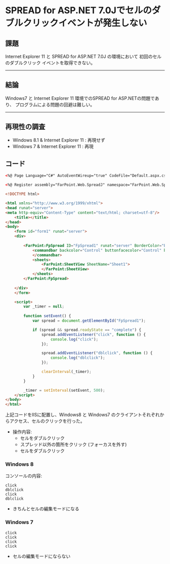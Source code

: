 # SPREAD for ASP.NET 7.0Jでセルのダブルクリックイベントが発生しない

## 課題

Internet Explorer 11 と SPREAD for ASP.NET 7.0J の環境において
初回のセルのダブルクリック イベントを取得できない。

---

## 結論

Windows7 と Internet Explorer 11 環境でのSPREAD for ASP.NETの問題であり、
プログラムによる問題の回避は難しい。

---

## 再現性の調査

* Windows 8.1 & Internet Explorer 11 : 再現せず
* Windows 7 & Internet Explorer 11 : 再現

## コード

```html
<%@ Page Language="C#" AutoEventWireup="true" CodeFile="Default.aspx.cs" Inherits="_Default" %>

<%@ Register assembly="FarPoint.Web.SpreadJ" namespace="FarPoint.Web.Spread" tagprefix="FarPoint" %>

<!DOCTYPE html>

<html xmlns="http://www.w3.org/1999/xhtml">
<head runat="server">
<meta http-equiv="Content-Type" content="text/html; charset=utf-8"/>
    <title></title>
</head>
<body>
    <form id="form1" runat="server">
    <div>
        
        <FarPoint:FpSpread ID="FpSpread1" runat="server" BorderColor="Black" BorderStyle="Solid" BorderWidth="1px" Height="200" Width="400">
            <commandbar backcolor="Control" buttonfacecolor="Control" buttonhighlightcolor="ControlLightLight" buttonshadowcolor="ControlDark">
            </commandbar>
            <sheets>
                <FarPoint:SheetView SheetName="Sheet1">
                </FarPoint:SheetView>
            </sheets>
        </FarPoint:FpSpread>
        
    </div>
    </form>

    <script>
        var _timer = null;
        
        function setEvent() {
            var spread = document.getElementById("FpSpread1");

            if (spread && spread.readyState == "complete") {
                spread.addEventListener("click", function () {
                    console.log("click");
                });

                spread.addEventListener("dblclick", function () {
                    console.log("dblclick");
                });

                clearInterval(_timer);
            }
        }

        _timer = setInterval(setEvent, 500);
    </script>
</body>
</html>
```

上記コードをIISに配置し、Windows8 と Windows7 のクライアントそれぞれからアクセス、セルのクリックを行った。

* 操作内容:
  - セルをダブルクリック
  - スプレッド以外の箇所をクリック (フォーカスを外す)
  - セルをダブルクリック

### Windows 8

コンソールの内容:

```
click
dblclick
click
dblclick
```

* きちんとセルの編集モードになる


### Windows 7

```
click
click
click
click
```

* セルの編集モードにならない
